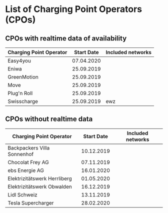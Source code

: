 # List of Charging Point Operators (CPOs)

## CPOs with realtime data of availability

| Charging Point Operator | Start Date | Included networks
| --- | --- | ---
| Easy4you | 07.04.2020 |
| Eniwa | 25.09.2019 | 
| GreenMotion | 25.09.2019 |
| Move | 25.09.2019 |
| Plug'n Roll | 25.09.2019 |
| Swisscharge | 25.09.2019 | ewz

## CPOs without realtime data

| Charging Point Operator | Start Date | Included networks
| --- | --- | ---
| Backpackers Villa Sonnenhof | 10.12.2019
| Chocolat Frey AG | 07.11.2019
| ebs Energie AG | 16.01.2020
| Elektrizitätswerk Herrliberg | 01.05.2020
| Elektrizitätswerk Obwalden | 16.12.2019
| Lidl Schweiz | 13.11.2019
| Tesla Supercharger | 28.02.2020
